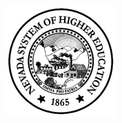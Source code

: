 <img src="https://github.com/haley-wyatt/haley-wyatt/blob/main/nshe_seal_transparent_bg.png" width="256" />
